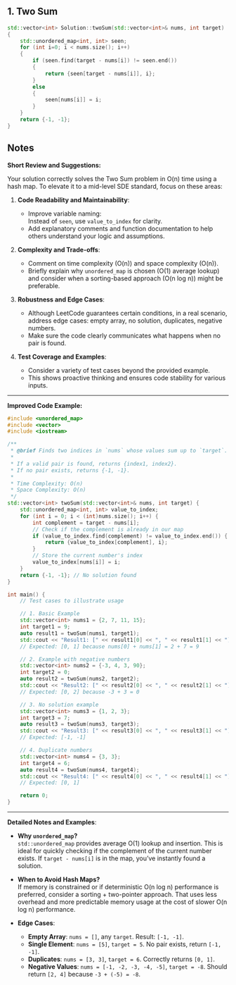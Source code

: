 ## 1. Two Sum

```cpp
std::vector<int> Solution::twoSum(std::vector<int>& nums, int target)
{
    std::unordered_map<int, int> seen;
    for (int i=0; i < nums.size(); i++)
    {
        if (seen.find(target - nums[i]) != seen.end())
        {
            return {seen[target - nums[i]], i};
        }
        else
        {
            seen[nums[i]] = i;
        }
    }
    return {-1, -1};
}
```

## Notes

**Short Review and Suggestions:**

Your solution correctly solves the Two Sum problem in O(n) time using a hash map. To elevate it to a mid-level SDE standard, focus on these areas:

1. **Code Readability and Maintainability**:  
   - Improve variable naming:  
     Instead of `seen`, use `value_to_index` for clarity.  
   - Add explanatory comments and function documentation to help others understand your logic and assumptions.

2. **Complexity and Trade-offs**:  
   - Comment on time complexity (O(n)) and space complexity (O(n)).  
   - Briefly explain why `unordered_map` is chosen (O(1) average lookup) and consider when a sorting-based approach (O(n log n)) might be preferable.

3. **Robustness and Edge Cases**:  
   - Although LeetCode guarantees certain conditions, in a real scenario, address edge cases: empty array, no solution, duplicates, negative numbers.
   - Make sure the code clearly communicates what happens when no pair is found.

4. **Test Coverage and Examples**:  
   - Consider a variety of test cases beyond the provided example.  
   - This shows proactive thinking and ensures code stability for various inputs.

---

**Improved Code Example:**

```cpp
#include <unordered_map>
#include <vector>
#include <iostream>

/**
 * @brief Finds two indices in `nums` whose values sum up to `target`.
 * 
 * If a valid pair is found, returns {index1, index2}.
 * If no pair exists, returns {-1, -1}.
 * 
 * Time Complexity: O(n)
 * Space Complexity: O(n)
 */
std::vector<int> twoSum(std::vector<int>& nums, int target) {
    std::unordered_map<int, int> value_to_index; 
    for (int i = 0; i < (int)nums.size(); i++) {
        int complement = target - nums[i];
        // Check if the complement is already in our map
        if (value_to_index.find(complement) != value_to_index.end()) {
            return {value_to_index[complement], i};
        }
        // Store the current number's index
        value_to_index[nums[i]] = i;
    }
    return {-1, -1}; // No solution found
}

int main() {
    // Test cases to illustrate usage

    // 1. Basic Example
    std::vector<int> nums1 = {2, 7, 11, 15};
    int target1 = 9;
    auto result1 = twoSum(nums1, target1);
    std::cout << "Result1: [" << result1[0] << ", " << result1[1] << "]\n"; 
    // Expected: [0, 1] because nums[0] + nums[1] = 2 + 7 = 9

    // 2. Example with negative numbers
    std::vector<int> nums2 = {-3, 4, 3, 90};
    int target2 = 0;
    auto result2 = twoSum(nums2, target2);
    std::cout << "Result2: [" << result2[0] << ", " << result2[1] << "]\n"; 
    // Expected: [0, 2] because -3 + 3 = 0

    // 3. No solution example
    std::vector<int> nums3 = {1, 2, 3};
    int target3 = 7;
    auto result3 = twoSum(nums3, target3);
    std::cout << "Result3: [" << result3[0] << ", " << result3[1] << "]\n"; 
    // Expected: [-1, -1]

    // 4. Duplicate numbers
    std::vector<int> nums4 = {3, 3};
    int target4 = 6;
    auto result4 = twoSum(nums4, target4);
    std::cout << "Result4: [" << result4[0] << ", " << result4[1] << "]\n";
    // Expected: [0, 1]

    return 0;
}
```

---

**Detailed Notes and Examples**:

- **Why `unordered_map`?**  
  `std::unordered_map` provides average O(1) lookup and insertion. This is ideal for quickly checking if the complement of the current number exists. If `target - nums[i]` is in the map, you’ve instantly found a solution.

- **When to Avoid Hash Maps?**  
  If memory is constrained or if deterministic O(n log n) performance is preferred, consider a sorting + two-pointer approach. That uses less overhead and more predictable memory usage at the cost of slower O(n log n) performance.

- **Edge Cases**:
  - **Empty Array**: `nums = []`, any `target`. Result: `[-1, -1]`.
  - **Single Element**: `nums = [5]`, `target = 5`. No pair exists, return `[-1, -1]`.
  - **Duplicates**: `nums = [3, 3]`, `target = 6`. Correctly returns `[0, 1]`.
  - **Negative Values**: `nums = [-1, -2, -3, -4, -5]`, `target = -8`. Should return `[2, 4]` because `-3 + (-5) = -8`.